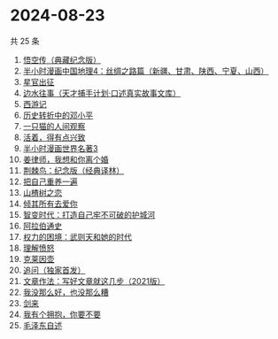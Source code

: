 # 2024-08-23

共 25 条

<!-- BEGIN WEREAD -->
<!-- 最后更新时间 2024-08-23 04:01:19 +0800 -->
1. [悟空传（典藏纪念版）](https://weread.qq.com/web/bookDetail/e4d322205d19e7e4d8b740c)
1. [半小时漫画中国地理4：丝绸之路篇（新疆、甘肃、陕西、宁夏、山西）](https://weread.qq.com/web/bookDetail/a6532d40813ab921eg010bde)
1. [星官出征](https://weread.qq.com/web/bookDetail/93332730813ab8696g012956)
1. [边水往事（天才捕手计划·口述真实故事文库）](https://weread.qq.com/web/bookDetail/064326a0813ab779ag018bda)
1. [西游记](https://weread.qq.com/web/bookDetail/64032210721070a5640294f)
1. [历史转折中的邓小平](https://weread.qq.com/web/bookDetail/34c32ff0813ab91cdg019b06)
1. [一只猫的人间观察](https://weread.qq.com/web/bookDetail/22e32e90813ab8eacg012920)
1. [活着，得有点兴致](https://weread.qq.com/web/bookDetail/00932d207249dd110095168)
1. [半小时漫画世界名著3](https://weread.qq.com/web/bookDetail/d4a32840813ab777dg011f08)
1. [姜律师，我想和你离个婚](https://weread.qq.com/web/bookDetail/93632960813ab7c1eg013479)
1. [荆棘鸟：纪念版（经典译林）](https://weread.qq.com/web/bookDetail/be2323405e4805be27f7a7e)
1. [把自己重养一遍](https://weread.qq.com/web/bookDetail/c7132470813ab91ebg013e73)
1. [山楂树之恋](https://weread.qq.com/web/bookDetail/069321805b41ec06960d430)
1. [倾其所有去爱你](https://weread.qq.com/web/bookDetail/581328c0813ab91b0g012b29)
1. [智变时代：打造自己牢不可破的护城河](https://weread.qq.com/web/bookDetail/80132e20813ab9202g018ca2)
1. [阿拉伯通史](https://weread.qq.com/web/bookDetail/4ee32960813ab8ee8g012dec)
1. [权力的困境：武则天和她的时代](https://weread.qq.com/web/bookDetail/9a3324a0813ab8c43g011886)
1. [理解愤怒](https://weread.qq.com/web/bookDetail/40e32370813ab7047g013d30)
1. [克莱因壶](https://weread.qq.com/web/bookDetail/31e32cc071cad2bd31e0252)
1. [追问（独家首发）](https://weread.qq.com/web/bookDetail/e7b322705d0e04e7b85e068)
1. [文章作法：写好文章就这几步（2021版）](https://weread.qq.com/web/bookDetail/b9a324007289260ab9ad7cb)
1. [我没那么好，也没那么糟](https://weread.qq.com/web/bookDetail/1f632a80813ab8ed7g017040)
1. [剑来](https://weread.qq.com/web/bookDetail/8e5326b07153adcf8e53d42)
1. [我有个拥抱，你要不要](https://weread.qq.com/web/bookDetail/f4532c70813ab8df3g0130ad)
1. [毛泽东自述](https://weread.qq.com/web/bookDetail/4de325a0813ab7379g0121da)
<!-- END WEREAD -->